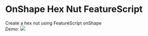 # OnShape Hex Nut FeatureScript
Create a hex nut using FeatureScript onShape\
*Demo:*
![](images/Hex.gif)

